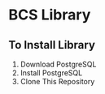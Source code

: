 # BCS Library

## To Install Library
1. Download PostgreSQL
2. Install PostgreSQL
3. Clone This Repository

